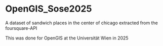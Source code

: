 # OpenGIS_Sose2025

A dataset of sandwich places in the center of chicago extracted from the foursquare-API

This was done for OpenGIS at the Universität Wien in 2025
